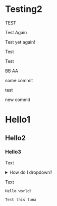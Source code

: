# Testing2
TEST

Test Again

Test yet again!

Test

Test

BB
AA

some commit

test

new commit

# Hello1

## Hello2

### Hello3

Text
<details>
<summary>How do I dropdown?</summary>
This is how you dropdown.
</details>

Text
~~~~~~
Hello world!
~~~~~~

```
Test this tuna
```
